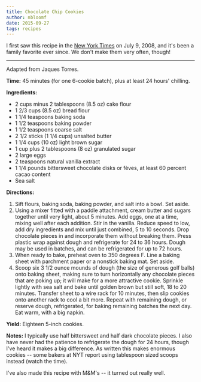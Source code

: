 ```yaml
---
title: Chocolate Chip Cookies
author: nbloomf
date: 2015-09-27
tags: recipes
---
```


I first saw this recipe in the [New York Times](http://www.nytimes.com/2008/07/09/dining/09chip.html) on July 9, 2008, and it's been a family favorite ever since. We don't make them very often, though!

* * *

Adapted from Jaques Torres.

**Time:** 45 minutes (for one 6-cookie batch), plus at least 24 hours' chilling.

**Ingredients:**

* 2 cups minus 2 tablespoons (8.5 oz) cake flour
* 1 2/3 cups (8.5 oz) bread flour
* 1 1/4 teaspoons baking soda
* 1 1/2 teaspoons baking powder
* 1 1/2 teaspoons coarse salt
* 2 1/2 sticks (1 1/4 cups) unsalted butter
* 1 1/4 cups (10 oz) light brown sugar
* 1 cup plus 2 tablespoons (8 oz) granulated sugar
* 2 large eggs
* 2 teaspoons natural vanilla extract
* 1 1/4 pounds bittersweet chocolate disks or fèves, at least 60 percent cacao content
* Sea salt

**Directions:**

1. Sift flours, baking soda, baking powder, and salt into a bowl. Set aside.
2. Using a mixer fitted with a paddle attachment, cream butter and sugars together until very light, about 5 minutes. Add eggs, one at a time, mixing well after each addition. Stir in the vanilla. Reduce speed to low, add dry ingredients and mix until just combined, 5 to 10 seconds. Drop chocolate pieces in and incorporate them without breaking them. Press plastic wrap against dough and refrigerate for 24 to 36 hours. Dough may be used in batches, and can be refrigerated for up to 72 hours.
3. When ready to bake, preheat oven to 350 degrees F. Line a baking sheet with parchment paper or a nonstick baking mat. Set aside.
4. Scoop six 3 1/2 ounce mounds of dough (the size of generous golf balls) onto baking sheet, making sure to turn horizontally any chocolate pieces that are poking up; it will make for a more attractive cookie. Sprinkle lightly with sea salt and bake until golden brown but still soft, 18 to 20 minutes. Transfer sheet to a wire rack for 10 minutes, then slip cookies onto another rack to cool a bit more. Repeat with remaining dough, or reserve dough, refrigerated, for baking remaining batches the next day. Eat warm, with a big napkin.

**Yield:** Eighteen 5-inch cookies.

**Notes:** I typically use half bittersweet and half dark chocolate pieces. I also have never had the patience to refrigerate the dough for 24 hours, though I've heard it makes a big difference. As written this makes enormous cookies -- some bakers at NYT report using tablespoon sized scoops instead (watch the time).

I've also made this recipe with M&M's -- it turned out really well.
